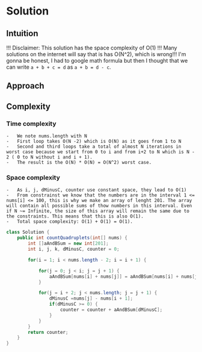 # Solution

## Intuition

!!! Disclaimer: This solution has the space complexity of O(1) !!! Many solutions on the internet will say that is has O(N^2), which is wrong!!!
I'm gonna be honest, I had to google math formula but then I thought that we can write `a + b + c = d` as `a + b = d - c`.

## Approach

## Complexity

### Time complexity

    -   We note nums.length with N
    -   First loop takes O(N -2) which is O(N) as it goes from 1 to N
    -   Second and third loops take a total of almost N iterations in worst case because we start from 0 to i and from i+2 to N which is N - 2 ( 0 to N without i and i + 1).
    -   The result is the O(N) * O(N) = O(N^2) worst case.

### Space complexity

    -   As i, j, dMinusC, counter use constant space, they lead to O(1)
    -   From constrainst we know that the numbers are in the interval 1 <= nums[i] <= 100, this is why we make an array of lenght 201. The array will contain all possible sums of thow numbers in this interval. Even if N ~= Infinite, the size of this array will remain the same due to the constraints. This means that this is also O(1).
    -   Total space complexity: O(1) + O(1) = O(1).

```Java
class Solution {
    public int countQuadruplets(int[] nums) {
        int []aAndBSum = new int[201];
        int i, j, k, dMinusC, counter = 0;

        for(i = 1; i < nums.length - 2; i = i + 1) {

            for(j = 0; j < i; j = j + 1) {
                aAndBSum[nums[i] + nums[j]] = aAndBSum[nums[i] + nums[j]] + 1;
            }

            for(j = i + 2; j < nums.length; j = j + 1) {
                dMinusC =nums[j] - nums[i + 1];
                if(dMinusC >= 0) {
                    counter = counter + aAndBSum[dMinusC];
                }
            }
        }
        return counter;
    }
}
```
